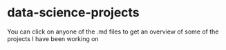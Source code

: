 # data-science-projects

You can click on anyone of the .md files to get an overview of some of the projects I have been working on
